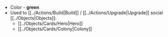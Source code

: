 - Color - **green**
- Used to [[../Actions/Build|Build]] / [[../Actions/Upgrade|Upgrade]] social [[../Objects|Objects]]:
    - [[../Objects/Cards/Hero|Hero]]
    - [[../Objects/Cards/Colony|Colony]]
